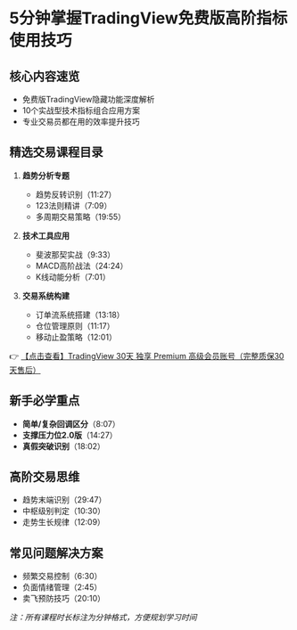 # 5分钟掌握TradingView免费版高阶指标使用技巧

## 核心内容速览
- 免费版TradingView隐藏功能深度解析
- 10个实战型技术指标组合应用方案
- 专业交易员都在用的效率提升技巧

## 精选交易课程目录
1. **趋势分析专题**
   - 趋势反转识别（11:27）
   - 123法则精讲（7:09）
   - 多周期交易策略（19:55）

2. **技术工具应用**
   - 斐波那契实战（9:33）
   - MACD高阶战法（24:24）
   - K线动能分析（7:01）

3. **交易系统构建**
   - 订单流系统搭建（13:18）
   - 仓位管理原则（11:17）
   - 移动止盈策略（12:01）

👉 [【点击查看】TradingView 30天 独享 Premium 高级会员账号（完整质保30天售后）](https://bit.ly/TradingView-Pro)

## 新手必学重点
- **简单/复杂回调区分**（8:07）
- **支撑压力位2.0版**（14:27）
- **真假突破识别**（18:02）

## 高阶交易思维
- 趋势末端识别（29:47）
- 中枢级别判定（10:30）
- 走势生长规律（12:09）

## 常见问题解决方案
- 频繁交易控制（6:30）
- 负面情绪管理（2:45）
- 卖飞预防技巧（20:10）

*注：所有课程时长标注为分钟格式，方便规划学习时间*